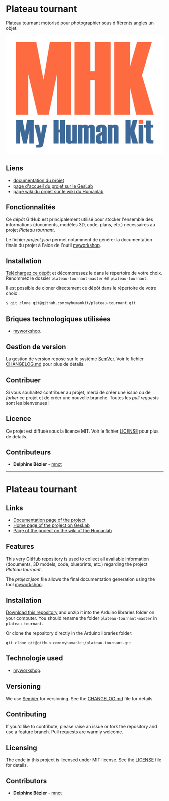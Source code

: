 # Plateau tournant
Plateau tournant motorisé pour photographier sous différents angles un objet. 

![featured_image](images/mhk_logotype.png)

## Liens
 * [documentation du projet](https://docs.humanlab.me/myhumankit/plateau-tournant)
 * [page d'accueil du projet sur le GesLab](https://rennes.humanlab.me/projet/plateau-tournant/)
 * [page wiki du projet sur le wiki du Humanlab](http://wikilab.myhumankit.org/index.php?title=Projets:Plateau_tournant)


## Fonctionnalités
Ce dépôt GitHub est principalement utilisé pour stocker l'ensemble des informations (documents, modèles 3D, code, plans, etc.) nécessaires au projet _Plateau tournant_.

Le fichier _project.json_ permet notamment de générer la documentation finale du projet à l'aide de l'outil [myworkshop](https://github.com/myhumankit/myworkshop).

## Installation
[Téléchargez ce dépôt](https://github.com/myhumankit/plateau-tournant/archive/master.zip) et décompressez le dans le répertoire de votre choix. Renommez le dossier `plateau-tournant-master` en `plateau-tournant`.

Il est possible de cloner directement ce dépôt dans le répertoire de votre choix :

```
$ git clone git@github.com:myhumankit/plateau-tournant.git
```

## Briques technologiques utilisées
 * [myworkshop](https://github.com/myhumankit/myworkshop).

## Gestion de version
La gestion de version repose sur le système [SemVer](http://semver.org/). Voir le fichier [CHANGELOG.md](CHANGELOG.md) pour plus de détails.

## Contribuer
Si vous souhaitez contribuer au projet, merci de créer une _issue_ ou de _forker_ ce projet et de créer une nouvelle branche. Toutes les _pull requests_ sont les bienvenues !

## Licence
Ce projet est diffusé sous la licence MIT. Voir le fichier [LICENSE](LICENSE) pour plus de details.

## Contributeurs
 * **Delphine Bézier** - [mnct](https://github.com/mnct)

---

# Plateau tournant

## Links
 * [Documentation page of the project](https://docs.humanlab.me/myhumankit/plateau-tournant)
 * [Home page of the project on GesLab](https://rennes.humanlab.me/projet/plateau-tournant/)
 * [Page of the project on the wiki of the Humanlab](http://wikilab.myhumankit.org/index.php?title=Projets:Plateau_tournant)


## Features
This very GitHub repository is used to collect all available information (documents, 3D models, code, blueprints, etc.) regarding the project _Plateau tournant_.

The _project.json_ file allows the final documentation generation using the tool [myworkshop](https://github.com/myhumankit/myworkshop).

## Installation
[Download this repository](https://github.com/myhumankit/plateau-tournant/archive/master.zip) and unzip it into the Arduino libraries folder on your computer. You should rename the folder `plateau-tournant-master` in `plateau-tournant`.

Or clone the repository directly in the Arduino libraries folder:

```
git clone git@github.com:myhumankit/plateau-tournant.git
```

## Technologie used
 * [myworkshop](https://github.com/myhumankit/myworkshop).

## Versioning
We use [SemVer](http://semver.org/) for versioning. See the [CHANGELOG.md](CHANGELOG.md) file for details.

## Contributing
If you'd like to contribute, please raise an issue or fork the repository and use a feature branch. Pull requests are warmly welcome.

## Licensing
The code in this project is licensed under MIT license. See the [LICENSE](LICENSE) file for details.

## Contributors
 * **Delphine Bézier** - [mnct](https://github.com/mnct)
